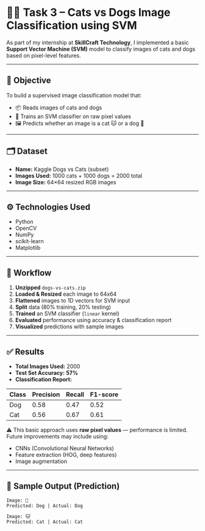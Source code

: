 # 🐶🐱 Task 3 – Cats vs Dogs Image Classification using SVM

As part of my internship at **SkillCraft Technology**, I implemented a basic **Support Vector Machine (SVM)** model to classify images of cats and dogs based on pixel-level features.

---

## 🎯 Objective

To build a supervised image classification model that:
- 📦 Reads images of cats and dogs
- 🧠 Trains an SVM classifier on raw pixel values
- 🖼 Predicts whether an image is a cat 🐱 or a dog 🐶

---

## 🗂 Dataset

- **Name:** Kaggle Dogs vs Cats (subset)
- **Images Used:** 1000 cats + 1000 dogs = 2000 total
- **Image Size:** 64×64 resized RGB images

---

## ⚙️ Technologies Used

- Python
- OpenCV
- NumPy
- scikit-learn
- Matplotlib

---

## 🔁 Workflow

1. **Unzipped** `dogs-vs-cats.zip`
2. **Loaded & Resized** each image to 64x64
3. **Flattened** images to 1D vectors for SVM input
4. **Split** data (80% training, 20% testing)
5. **Trained** an SVM classifier (`linear` kernel)
6. **Evaluated** performance using accuracy & classification report
7. **Visualized** predictions with sample images

---

## ✅ Results

- **Total Images Used:** 2000  
- **Test Set Accuracy:** **57%**
- **Classification Report:**

| Class | Precision | Recall | F1-score |
|-------|-----------|--------|----------|
| Dog   | 0.58      | 0.47   | 0.52     |
| Cat   | 0.56      | 0.67   | 0.61     |

⚠️ This basic approach uses **raw pixel values** — performance is limited. Future improvements may include using:
- CNNs (Convolutional Neural Networks)
- Feature extraction (HOG, deep features)
- Image augmentation

---

## 📸 Sample Output (Prediction)

```plaintext
Image: 🐶
Predicted: Dog | Actual: Dog

Image: 🐱
Predicted: Cat | Actual: Cat
